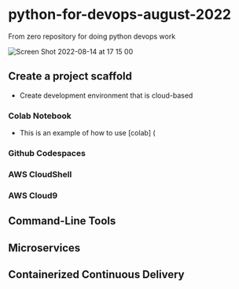 # python-for-devops-august-2022
From zero repository for doing python devops work 

![Screen Shot 2022-08-14 at 17 15 00](https://user-images.githubusercontent.com/81256027/184535242-4c904885-2580-411a-9de6-5d3ea7917ce7.png)

## Create a project scaffold 

* Create development environment that is cloud-based

### Colab Notebook

* This is an example of how to use [colab] ( 
### Github Codespaces
### AWS CloudShell
### AWS Cloud9

## Command-Line Tools

## Microservices

## Containerized Continuous Delivery



